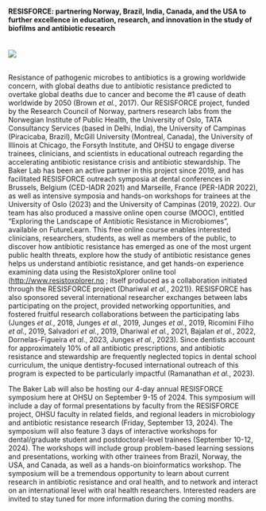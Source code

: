 #### RESISFORCE: partnering Norway, Brazil, India, Canada, and the USA to further excellence in education, research, and innovation in the study of biofilms and antibiotic research
<br/>


<img src="/assets/images/projects-RESISFORCE/IMG_3827.jpg" style="display: block; margin: auto;" />

<br/>

Resistance of pathogenic microbes to antibiotics is a growing worldwide concern, with global deaths due to antibiotic resistance predicted to overtake global deaths due to cancer and become the #1 cause of death worldwide by 2050 (Brown *et al.*, 2017).  Our RESISFORCE project, funded by the Research Council of Norway, partners research labs from the Norwegian Institute of Public Health, the University of Oslo, TATA Consultancy Services (based in Delhi, India), the University of Campinas (Piracicaba, Brazil), McGill University (Montreal, Canada), the University of Illinois at Chicago, the Forsyth Institute, and OHSU to engage diverse trainees, clinicians, and scientists in educational outreach regarding the accelerating antibiotic resistance crisis and antibiotic stewardship.  The Baker Lab has been an active partner in this project since 2019, and has facilitated RESISFORCE outreach symposia at dental conferences in Brussels, Belgium (CED-IADR 2021) and Marseille, France (PER-IADR 2022), as well as intensive symposia and hands-on workshops for trainees at the University of Oslo (2023) and the University of Campinas (2019, 2022).  Our team has also produced a massive online open course (MOOC), entitled “Exploring the Landscape of Antibiotic Resistance in Microbiomes”, available on FutureLearn.  This free online course enables interested clinicians, researchers, students, as well as members of the public, to discover how antibiotic resistance has emerged as one of the most urgent public health threats, explore how the study of antibiotic resistance genes helps us understand antibiotic resistance, and get hands-on experience examining data using the ResistoXplorer online tool (<http://www.resistoxplorer.no> ; itself produced as a collaboration initiated through the RESISFORCE project (Dhariwal *et al.*, 2021)).  RESISFORCE has also sponsored several international researcher exchanges between labs participating on the project, provided networking opportunities, and fostered fruitful research collaborations between the participating labs (Junges *et al.*, 2018, Junges *et al.*, 2019, Junges *et al.*, 2019, Ricomini Filho *et al.*, 2019, Salvadori *et al.*, 2019, Dhariwal *et al.*, 2021, Bajalan *et al.*, 2022, Dornelas-Figueira *et al.*, 2023, Junges *et al.*, 2023).  Since dentists account for approximately 10% of all antibiotic prescriptions, and antibiotic resistance and stewardship are frequently neglected topics in dental school curriculum, the unique dentistry-focused international outreach of this program is expected to be particularly impactful (Ramanathan *et al.*, 2023).  

The Baker Lab will also be hosting our 4-day annual RESISFORCE symposium here at OHSU on September 9-15 of 2024.  This symposium will include a day of formal presentations by faculty from the RESISFORCE project, OHSU faculty in related fields, and regional leaders in microbiology and antibiotic resistance research (Friday, September 13, 2024). The symposium will also feature 3 days of interactive workshops for dental/graduate student and postdoctoral-level trainees (September 10-12, 2024).  The workshops will include group problem-based learning sessions and presentations, working with other trainees from Brazil, Norway, the USA, and Canada, as well as a hands-on bioinformatics workshop.  The symposium will be a tremendous opportunity to learn about current research in antibiotic resistance and oral health, and to network and interact on an international level with oral health researchers.  Interested readers are invited to stay tuned for more information during the coming months.

<br/><br/>
